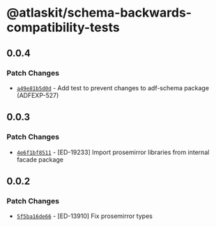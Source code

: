 # @atlaskit/schema-backwards-compatibility-tests

## 0.0.4

### Patch Changes

- [`a49e81b5d0d`](https://bitbucket.org/atlassian/atlassian-frontend/commits/a49e81b5d0d) - Add test to prevent changes to adf-schema package (ADFEXP-527)

## 0.0.3

### Patch Changes

- [`4e6f1bf8511`](https://bitbucket.org/atlassian/atlassian-frontend/commits/4e6f1bf8511) - [ED-19233] Import prosemirror libraries from internal facade package

## 0.0.2

### Patch Changes

- [`5f5ba16de66`](https://bitbucket.org/atlassian/atlassian-frontend/commits/5f5ba16de66) - [ED-13910] Fix prosemirror types
